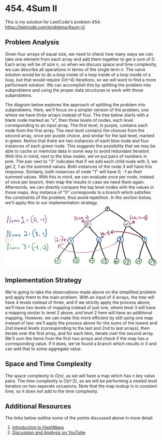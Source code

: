 # 454. 4Sum II
This is my solution for LeetCode's problem 454: https://leetcode.com/problems/4sum-ii/

## Problem Analysis
Given four arrays of equal size, we need to check how many ways we can take one element from each array and add them together to get a sum of 0. Each array will be of size *n*, so when we discuss space and time complexity, we can describe all operations in terms of the single term *n*. The naive solution would be to do a loop inside of a loop inside of a loop inside of a loop, but that would require *O(n^4)* iterations, so we will want to find a more performant solution. We can accomplish this by splitting the problem into subproblems and using the proper data structures to work with those subproblems.

The diagram below explores the approach of splitting the problem into subproblems. Here, we'll focus on a simpler version of the problem, one where we have three arrays instead of four. The tree below starts with a blank node marked as "x", then three levels of nodes, each level corresponding to an input array. The first level, in purple, contains each node from the first array. The next level contains the choices from the second array, once per purple choice, and similar for the last level, marked in green. Notice that there are two instances of each blue node and four instances of each green node. This suggests the possibility that we may be able to cache or memoize data in some way to avoid redundant iteration. With this in mind, next to the blue nodes, we've put pairs of numbers in pink. The pair next to "3" indicates that if we add each child node with 3, we get *2, 1* as the summed values. Both instances of the node 3 will have this response. Similarly, both instances of node "1" will have *0, -1* as their summed values. With this in mind, we can evaluate once per node, instead of once per branch, then map the results in case we need them again. Afterwords, we can directly compare the top level nodes with the values in those maps. Any instance of "0" corresponds to a branch which satisfies the constraints of the problem, thus avoid repetition. In the section below, we'll apply this to our implementation strategy.
![Tree Diagram](diagram.png "Tree Diagram")

## Implementation Strategy
We're going to take the observations made above on the simplified problem and apply them to the main problem. With an input of 4 arrays, the tree will have 4 levels instead of three, and if we strictly apply the process above, we'll have two levels of mapping instead of just one, where level 3 will have a mapping similar to level 2 above, and level 2 here will have an additional mapping. However, we can make this more efficient by still using one map instead of two: we'll apply the process above for the sums of the lowest and 2nd lowest levels (corresponding to the last and 2nd to last arrays), then iterate over the first array, and for each item, iterate over the second array. We'll sum the items from the first two arrays and check if the map has a corresponding value. If it does, we've found a branch which results in 0 and can add that to some aggregate value.

## Space and Time Complexity
The space complexity is *O(n)*, as we will have a map which has *n* key value pairs. The time complexity is *O(n^2)*, as we will be performing a nested level iteration on two seperate occasions. Note that the map lookup is in constant time, so it does not add to the time complexity.

## Additional Resources
The links below outline some of the points discussed above in more detail.
1. [Introduction to HashMaps](https://bytethisstore.com/articles/pg/implement-hash-table)
1. [Discussion and Analysis on YouTube](https://youtu.be/kku30O4XpOg)